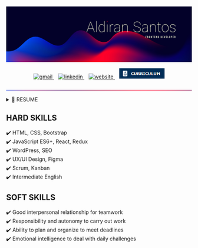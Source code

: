![Aldiran Santos - Frontend Developer](./imgs/cover.jpg)

<div align="center">
    <a href="mailto:contact.aldiransantos@gmail.com" target="_blank">
        <img src="https://img.shields.io/badge/Gmail-D14836?style=for-the-badge&logo=gmail&logoColor=white" alt="gmail" />
    </a>
      
    <a href="https://www.linkedin.com/in/aldiransantos/" target="_blank">
        <img src="https://img.shields.io/badge/-LinkedIn-%230077B5?style=for-the-badge&logo=linkedin&logoColor=white" alt="linkedin" />
    </a>
      
    <a href="https://aldiransantos.netlify.app/" target="_blank">
        <img src="https://img.shields.io/badge/website-000000?style=for-the-badge&logo=About.me&logoColor=white" alt="website" />
    </a>
      
    <a href="https://bityli.com/desenvolvedor-frontend-aldiransantos" target="_blank">
        <img src="./imgs/icon-curriculum.png" alt="curriculum" />
    </a>
</div>

![division-line](./imgs/division-line-updated.jpg)

<details>
  <summary>📃 RESUME</summary>

## Education

-   📖 **Bachelor of Computer Science**\
    📆 2011 - 2016\
    📍 **Federal University of Alagoas** - Arapiraca/AL, Brazil

    ### Courses

<table>
  <tr>
    <td valign="top" width="33.3%">
        <h3 align="center">React Course</h3>
        <table>
            <tr>
                <td width="33.3%">
                    <p><b>Plataform Course:</b> <a href="https://origamid.com/">Origamid</a></p>
                </td>
            </tr>
            <tr>
                <td width="33.3%">
                    <p><b>Total hours:</b> 36 hours</p>
                </td>
            </tr>
            <tr>
                <td width="33.3%">
                    <p><a href="https://origamid.com/certificate/1f6d6ff8" target="_blank"><b>Certificate</b></a></p>
                </td>
            </tr>
        </table>
    </td>
    <td valign="top" width="33.3%">
      <h3 align="center"><a href="https://origamid.com/certificate/1f6d6ff8" target="_blank">React Course</a></h3>
      <a href="https://origamid.com/certificate/1f6d6ff8">Origamid</a>
      <p>36 hours</p>
    </td>
    <td valign="top" width="33.3%">
      <h3 align="center"><a href="https://origamid.com/certificate/1f6d6ff8" target="_blank">React Course</a></h3>
      <a href="https://origamid.com/certificate/1f6d6ff8">Origamid</a>
      <p>36 hours</p>
    </td>
  </tr>
</table>
    <br />

## Work Experience

-   👨‍💻 **Frontend Developer**\
    📆 Aug 2019 - Mar 2021\
    📍 **Zoop** - Rio de Janeiro/RJ, Brazil\
    🛠️ **Skills**
    <div>
        <img
            src="https://img.shields.io/badge/HTML5-E34F26?style=for-the-badge&logo=html5&logoColor=white"
            alt="HTML5"
        />
        <img
            src="https://img.shields.io/badge/CSS3-1572B6?style=for-the-badge&logo=css3&logoColor=white"
            alt="CSS3"
        />
        <img
            src="https://img.shields.io/badge/JavaScript-F7DF1E?style=for-the-badge&logo=javascript&logoColor=black"
            alt="JavaScript"
        />
        <img
            src="https://img.shields.io/badge/jQuery-0769AD?style=for-the-badge&logo=jquery&logoColor=white"
            alt="jQuery"
        />
        <img
            src="https://img.shields.io/badge/PHP-777BB4?style=for-the-badge&logo=php&logoColor=whitehttps://img.shields.io/badge/Wordpress-21759B?style=for-the-badge&logo=wordpress&logoColor=white"
            alt="PHP"
        />
        <img
            src="https://img.shields.io/badge/Wordpress-21759B?style=for-the-badge&logo=wordpress&logoColor=white"
            alt="Wordpress"
        />
        <img
            src="https://img.shields.io/badge/Xampp-F37623?style=for-the-badge&logo=xampp&logoColor=white"
            alt="Xampp"
        />
        <img
            src="https://img.shields.io/badge/hotjar-FD3A5C?style=for-the-badge&logo=hotjar&logoColor=white"
            alt="Hotjar"
        />
        <img
            src="./imgs/ux-ui-design.png"
            alt="UX/UI Design"
        />
        <img
            src="https://img.shields.io/badge/Figma-F24E1E?style=for-the-badge&logo=figma&logoColor=white"
            alt="Figma"
        />
        <img
            src="https://img.shields.io/badge/Adobe%20XD-470137?style=for-the-badge&logo=Adobe%20XD&logoColor=#FF61F6"
            alt="Adobe XD"
        />
        <img
            src="https://img.shields.io/badge/GIT-E44C30?style=for-the-badge&logo=git&logoColor=white"
            alt="Git"
        />
        <img
            src="https://img.shields.io/badge/GitHub-100000?style=for-the-badge&logo=github&logoColor=white"
            alt="GitHub"
        />
        <img
            src="https://img.shields.io/badge/Trello-0052CC?style=for-the-badge&logo=trello&logoColor=white"
            alt="Trello"
        />
        <img
            src="https://img.shields.io/badge/Miro-F7C922?style=for-the-badge&logo=Miro&logoColor=050036"
            alt="Miro"
        />
        <img
            src="https://img.shields.io/badge/Slack-4A154B?style=for-the-badge&logo=slack&logoColor=white"
            alt="Slack"
        />
        <img
            src="https://img.shields.io/badge/Zoom-2D8CFF?style=for-the-badge&logo=zoom&logoColor=white"
            alt="Zoom"
        />
    </div>
    <br />

-   👨‍💻 **Frontend Developer**\
    📆 Sep 2018 - Feb 2019\
    📍 **Kiutor** - Rio de Janeiro/RJ, Brazil\
    🛠️ **Skills**
    <div>
        <img
            src="https://img.shields.io/badge/HTML5-E34F26?style=for-the-badge&logo=html5&logoColor=white"
            alt="HTML5" 
        />
        <img
            src="https://img.shields.io/badge/CSS3-1572B6?style=for-the-badge&logo=css3&logoColor=white"
            alt="CSS3" 
        />
        <img
            src="https://img.shields.io/badge/JavaScript-F7DF1E?style=for-the-badge&logo=javascript&logoColor=black"
            alt="JavaScript" 
        />
        <img
            src="https://img.shields.io/badge/jQuery-0769AD?style=for-the-badge&logo=jquery&logoColor=white"
            alt="jQuery" 
        />
        <img
            src="https://img.shields.io/badge/Bootstrap-563D7C?style=for-the-badge&logo=bootstrap&logoColor=white"
            alt="Bootstrap"
        />
        <img
            src="./imgs/ux-ui-design.png"
            alt="UX/UI Design"
        />
        <img
            src="https://img.shields.io/badge/Adobe%20Photoshop-31A8FF?style=for-the-badge&logo=Adobe%20Photoshop&logoColor=black"
            alt="Adobe Photoshop"
        />
    </div>
    <br />

-   👨‍💻 **Frontend Developer**\
    📆 Apr 2017 - Sep 2018\
    📍 **MEDGRUPO** - Rio de Janeiro/RJ, Brazil\
    🛠️ **Skills**
    <div>
        <img
            src="https://img.shields.io/badge/HTML5-E34F26?style=for-the-badge&logo=html5&logoColor=white"
            alt="HTML5" 
        />
        <img
            src="https://img.shields.io/badge/CSS3-1572B6?style=for-the-badge&logo=css3&logoColor=white"
            alt="CSS3" 
        />
        <img
            src="https://img.shields.io/badge/JavaScript-F7DF1E?style=for-the-badge&logo=javascript&logoColor=black"
            alt="JavaScript" 
        />
        <img
            src="https://img.shields.io/badge/Adobe%20Photoshop-31A8FF?style=for-the-badge&logo=Adobe%20Photoshop&logoColor=black"
            alt="Adobe Photoshop"
        />
        <img
            src="https://img.shields.io/badge/firebase-ffca28?style=for-the-badge&logo=firebase&logoColor=black"
            alt="Firebase"
        />
        <img
            src="https://img.shields.io/badge/Ionic-3880FF?style=for-the-badge&logo=ionic&logoColor=white"
            alt="Ionic"
        />
    </div>
    <br />

-   👨‍💻 **Instrutor de Curso**\
    📆 Feb 2016 - Jun 2016\
    📍 **Microlins Franchising** - Arapiraca/AL, Brazil\
    🛠️ **Skills**
    <div>
        <img
            src="https://img.shields.io/badge/Windows-0078D6?style=for-the-badge&logo=windows&logoColor=white"
            alt="Windows" 
        />
        <img
            src="https://img.shields.io/badge/Windows_XP-003399?style=for-the-badge&logo=windows-xp&logoColor=white"
            alt="Windows XP" 
        />
        <img
            src="https://img.shields.io/badge/Microsoft_Word-2B579A?style=for-the-badge&logo=microsoft-word&logoColor=white"
            alt="Microsoft Word" 
        />
        <img
            src="https://img.shields.io/badge/Microsoft_Excel-217346?style=for-the-badge&logo=microsoft-excel&logoColor=white"
            alt="Microsoft Excel"
        />
        <img
            src="https://img.shields.io/badge/Microsoft_PowerPoint-B7472A?style=for-the-badge&logo=microsoft-powerpoint&logoColor=white"
            alt="Microsoft PowerPoint"
        />
    </div>

</details>

## HARD SKILLS

✔️ HTML, CSS, Bootstrap\
✔️ JavaScript ES6+, React, Redux\
✔️ WordPress, SEO\
✔️ UX/UI Design, Figma\
✔️ Scrum, Kanban\
✔️ Intermediate English

## SOFT SKILLS

✔️ Good interpersonal relationship for teamwork\
✔️ Responsibility and autonomy to carry out work\
✔️ Ability to plan and organize to meet deadlines\
✔️ Emotional intelligence to deal with daily challenges
